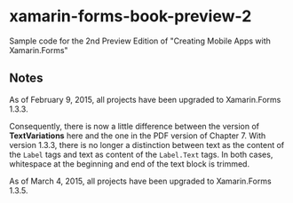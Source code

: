 # xamarin-forms-book-preview-2
Sample code for the 2nd Preview Edition of "Creating Mobile Apps with Xamarin.Forms"

Notes
-----

As of February 9, 2015, all projects have been upgraded to Xamarin.Forms 1.3.3. 

Consequently, there is now a little difference between the version of **TextVariations** here and the one in the PDF version of Chapter 7. With version 1.3.3, there is no longer a distinction between text as the content of the `Label` tags and text as content of the `Label.Text` tags. In both cases, whitespace at the beginning and end of the text block is trimmed.  

As of March 4, 2015, all projects have been upgraded to Xamarin.Forms 1.3.5.

